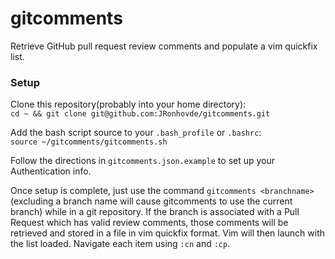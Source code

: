 # gitcomments
Retrieve GitHub pull request review comments and populate a vim quickfix list.

### Setup    
Clone this repository(probably into your home directory):   
    `cd ~ && git clone git@github.com:JRonhovde/gitcomments.git`

Add the bash script source to your `.bash_profile` or `.bashrc`:    
    `source ~/gitcomments/gitcomments.sh`    

Follow the directions in `gitcomments.json.example` to set up your Authentication info.    

Once setup is complete, just use the command `gitcomments <branchname>` (excluding a branch name will cause gitcomments to use the current branch) while in a git repository. If the branch is associated with a Pull Request which has valid review comments, those comments will be retrieved and stored in a file in vim quickfix format. Vim will then launch with the list loaded. Navigate each item using `:cn` and `:cp`.
